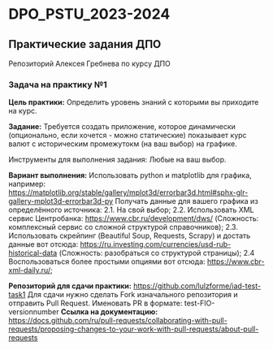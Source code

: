 # DPO_PSTU_2023-2024

## Практические задания ДПО

Репозиторий Алексея Гребнева по курсу ДПО

### Задача на практику №1

**Цель практики:** Определить уровень знаний с которыми вы приходите на курс.

**Задание:** Требуется создать приложение, которое динамически (опционально, если хочется - можно статические) показывает курс валют с историческим промежутокм (на ваш выбор) на графике.

Инструменты для выполнения задания: Любые на ваш выбор.

**Вариант выполнения:**
Использовать python и matplotlib для графика, например: https://matplotlib.org/stable/gallery/mplot3d/errorbar3d.html#sphx-glr-gallery-mplot3d-errorbar3d-py
Получать данные для вашего графика из определённого источника:
2.1. На свой выбор;
2.2. Использовать XML сервис Центробанка: https://www.cbr.ru/development/dws/ (Сложность: комплексный сервис со сложной структурой справочников);
2.3. Использовать скрейпинг (Beautiful Soup, Requests, Scrapy) и достать данные вот отсюда: https://ru.investing.com/currencies/usd-rub-historical-data (Сложность: разобраться со структурой страницы);
2.4 Воспользоваться более простыми опциями вот отсюда: https://www.cbr-xml-daily.ru/;

**Репозиторий для сдачи практики:** https://github.com/lulzforme/iad-test-task1
Для сдачи нужно сделать Fork изначального репозитория и отправить Pull Request.
Именовать PR в формате: test-FIO-versionnumber
**Ссылка на документацию:** https://docs.github.com/ru/pull-requests/collaborating-with-pull-requests/proposing-changes-to-your-work-with-pull-requests/about-pull-requests
